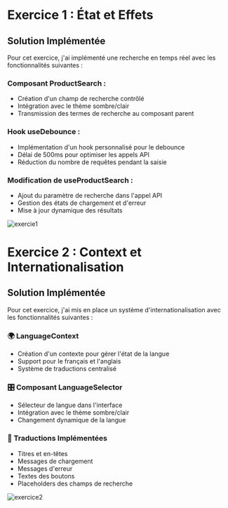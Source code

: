 # Exercice 1 : État et Effets
## Solution Implémentée
Pour cet exercice, j'ai implémenté une recherche en temps réel avec les fonctionnalités suivantes :
### Composant ProductSearch :
- Création d'un champ de recherche contrôlé
- Intégration avec le thème sombre/clair
- Transmission des termes de recherche au composant parent
### Hook useDebounce :
- Implémentation d'un hook personnalisé pour le debounce
- Délai de 500ms pour optimiser les appels API
- Réduction du nombre de requêtes pendant la saisie
### Modification de useProductSearch :
- Ajout du paramètre de recherche dans l'appel API
- Gestion des états de chargement et d'erreur
- Mise à jour dynamique des résultats

![exercie1](https://github.com/user-attachments/assets/1edf0472-5668-4a4c-8996-968b5545a7f3)

# Exercice 2 : Context et Internationalisation

## Solution Implémentée

Pour cet exercice, j'ai mis en place un système d'internationalisation avec les fonctionnalités suivantes :

### 🌍 LanguageContext
- Création d'un contexte pour gérer l'état de la langue
- Support pour le français et l'anglais
- Système de traductions centralisé

### 🎛️ Composant LanguageSelector
- Sélecteur de langue dans l'interface
- Intégration avec le thème sombre/clair
- Changement dynamique de la langue

### 📖 Traductions Implémentées
- Titres et en-têtes
- Messages de chargement
- Messages d'erreur
- Textes des boutons
- Placeholders des champs de recherche

![exercice2](https://github.com/user-attachments/assets/a4dbc638-c47f-411b-9bb1-6dafa503ac79)
